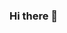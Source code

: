 ### Hi there 👋

<!--
**axeltanjung/axeltanjung** is a ✨ _special_ ✨ repository because its `README.md` (this file) appears on your GitHub profile.

Here are some ideas to get you started:

👋 Hi, I’m @axeltanjung
👀 I’m interested in Data
🌱 I’m currently learning about Data Science
💞️ I’m looking to collaborate on project
📫 How to reach me you can email me at axel.tanjung@gmail.com
-->
